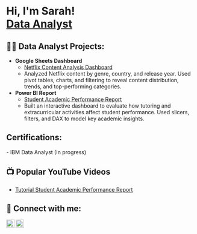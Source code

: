 <h1>Hi, I'm Sarah! <br/><a href="https://github.com/sarahntifu">Data Analyst</a></h1>

<h2>👨‍💻 Data Analyst Projects:</h2>

- <b>Google Sheets Dashboard</b>  
  - [Netflix Content Analysis Dashboard](https://docs.google.com/spreadsheets/d/12PPaaZqRzw20HB-L8NEI2wQu_6QXq4BVZmWoonkMedE/edit?usp=sharing)  
  -  Analyzed Netflix content by genre, country, and release year. Used pivot tables, charts, and filtering to reveal content distribution, trends, and top-performing categories.
- <b>Power BI Report</b>  
  - [Student Academic Performance Report](https://umainesystem-my.sharepoint.com/:u:/g/personal/sarah_ntifu_maine_edu/Ef5R0LAzeeBMiijRkT-2W8EBqYJyDZXdBjWZNmdkAPPk_g?e=sdGEAb)  
  - Built an interactive dashboard to evaluate how tutoring and extracurricular activities affect student performance. Used slicers, filters, and DAX to model key academic insights.

<h2> Certifications:</h2>
- IBM Data Analyst (In progress)

<h2>📺 Popular YouTube Videos</h2>

- [Tutorial Student Academic Performance Report](link)

<h2> 🤳 Connect with me:</h2>

[<img align="left" alt="Sarah Ntifu | LinkedIn" width="22px" src="https://cdn.jsdelivr.net/npm/simple-icons@v3/icons/linkedin.svg" />][linkedin]
[<img align="left" alt="Sarah Ntifu | Instagram" width="22px" src="https://cdn.jsdelivr.net/npm/simple-icons@v3/icons/instagram.svg" />][instagram]

[linkedin]: https://www.linkedin.com/in/sarahestellntifu
[instagram]: https://www.instagram.com/official__stargyal?igsh=MWptZnltam8waTltcQ%3D%3D&utm_source=qr



<!--
**SarahEstellNtifu/SarahEstellNtifu** is a ✨ _special_ ✨ repository because its `README.md` (this file) appears on your GitHub profile.

Here are some ideas to get you started:

- 🔭 I’m currently working on ...
- 🌱 I’m currently learning ...
- 👯 I’m looking to collaborate on ...
- 🤔 I’m looking for help with ...
- 💬 Ask me about ...
- 📫 How to reach me: ...
- 😄 Pronouns: ...
- ⚡ Fun fact: ...
-->
